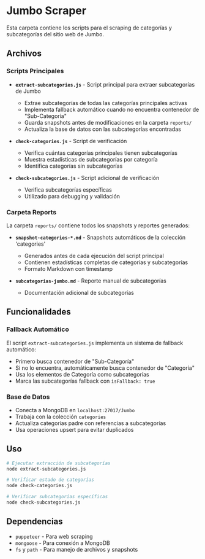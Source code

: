 # Jumbo Scraper

Esta carpeta contiene los scripts para el scraping de categorías y subcategorías del sitio web de Jumbo.

## Archivos

### Scripts Principales

- **`extract-subcategories.js`** - Script principal para extraer subcategorías de Jumbo
  - Extrae subcategorías de todas las categorías principales activas
  - Implementa fallback automático cuando no encuentra contenedor de "Sub-Categoría"
  - Guarda snapshots antes de modificaciones en la carpeta `reports/`
  - Actualiza la base de datos con las subcategorías encontradas

- **`check-categories.js`** - Script de verificación
  - Verifica cuántas categorías principales tienen subcategorías
  - Muestra estadísticas de subcategorías por categoría
  - Identifica categorías sin subcategorías

- **`check-subcategories.js`** - Script adicional de verificación
  - Verifica subcategorías específicas
  - Utilizado para debugging y validación

### Carpeta Reports

La carpeta `reports/` contiene todos los snapshots y reportes generados:

- **`snapshot-categories-*.md`** - Snapshots automáticos de la colección 'categories'
  - Generados antes de cada ejecución del script principal
  - Contienen estadísticas completas de categorías y subcategorías
  - Formato Markdown con timestamp

- **`subcategorias-jumbo.md`** - Reporte manual de subcategorías
  - Documentación adicional de subcategorías

## Funcionalidades

### Fallback Automático
El script `extract-subcategories.js` implementa un sistema de fallback automático:
- Primero busca contenedor de "Sub-Categoría"
- Si no lo encuentra, automáticamente busca contenedor de "Categoría"
- Usa los elementos de Categoría como subcategorías
- Marca las subcategorías fallback con `isFallback: true`

### Base de Datos
- Conecta a MongoDB en `localhost:27017/Jumbo`
- Trabaja con la colección `categories`
- Actualiza categorías padre con referencias a subcategorías
- Usa operaciones upsert para evitar duplicados

## Uso

```bash
# Ejecutar extracción de subcategorías
node extract-subcategories.js

# Verificar estado de categorías
node check-categories.js

# Verificar subcategorías específicas
node check-subcategories.js
```

## Dependencias

- `puppeteer` - Para web scraping
- `mongoose` - Para conexión a MongoDB
- `fs` y `path` - Para manejo de archivos y snapshots
